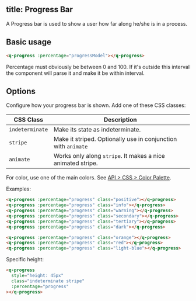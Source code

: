 title: Progress Bar
---
A Progress bar is used to show a user how far along he/she is in a process.

<input type="hidden" data-fullpage-demo="web-components/progress">

## Basic usage
``` html
<q-progress :percentage="progressModel"></q-progress>
```

Percentage must obviously be between 0 and 100. If it's outside this interval the component will parse it and make it be within interval.

## Options
Configure how your progress bar is shown. Add one of these CSS classes:

| CSS Class | Description |
| --- | --- |
| `indeterminate` | Make its state as indeterminate. |
| `stripe` | Make it striped. Optionally use in conjunction with `animate` |
| `animate` | Works only along `stripe`. It makes a nice animated stripe. |

For color, use one of the main colors. See [API &gt; CSS &gt; Color Palette](/api/css-color-palette.html).

Examples:
``` html
<q-progress :percentage="progress" class="positive"></q-progress>
<q-progress :percentage="progress" class="info"></q-progress>
<q-progress :percentage="progress" class="warning"></q-progress>
<q-progress :percentage="progress" class="secondary"></q-progress>
<q-progress :percentage="progress" class="tertiary"></q-progress>
<q-progress :percentage="progress" class="dark"></q-progress>

<q-progress :percentage="progress" class="orange"></q-progress>
<q-progress :percentage="progress" class="red"></q-progress>
<q-progress :percentage="progress" class="light-blue"></q-progress>
```

Specific height:
``` html
<q-progress
  style="height: 45px"
  class="indeterminate stripe"
  :percentage="progress"
></q-progress>
```
